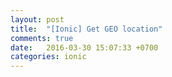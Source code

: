 ```yaml
---
layout: post
title:  "[Ionic] Get GEO location"
comments: true
date:   2016-03-30 15:07:33 +0700
categories: ionic
---
```

